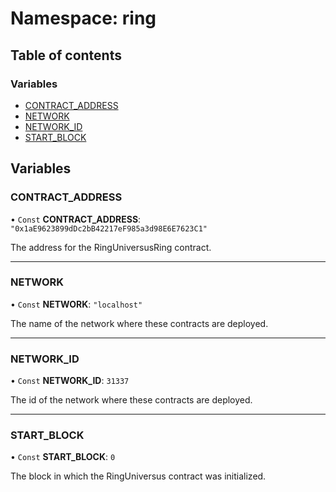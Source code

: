 # Namespace: ring

## Table of contents

### Variables

- [CONTRACT_ADDRESS](ring.md#contract_address)
- [NETWORK](ring.md#network)
- [NETWORK_ID](ring.md#network_id)
- [START_BLOCK](ring.md#start_block)

## Variables

### CONTRACT_ADDRESS

• `Const` **CONTRACT_ADDRESS**: `"0x1aE9623899dDc2bB42217eF985a3d98E6E7623C1"`

The address for the RingUniversusRing contract.

---

### NETWORK

• `Const` **NETWORK**: `"localhost"`

The name of the network where these contracts are deployed.

---

### NETWORK_ID

• `Const` **NETWORK_ID**: `31337`

The id of the network where these contracts are deployed.

---

### START_BLOCK

• `Const` **START_BLOCK**: `0`

The block in which the RingUniversus contract was initialized.
